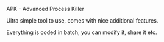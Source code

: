 APK - Advanced Process Killer

Ultra simple tool to use, comes with nice additional features.

Everything is coded in batch, you can modify it, share it etc.
